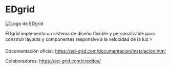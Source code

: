 # EDgrid
![Logo de EDgrid](https://ed-grid.com/assets/img/logo/EDgrid-logo.svg)

EDgrid implementa un sistema de diseño flexible y personalizable para construir layouts y componentes responsive a la velocidad de la luz ⚡

Documentación oficial: https://ed-grid.com/documentacion/instalacion.html

Colaboradores: https://ed-grid.com/creditos/
